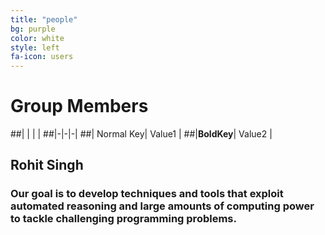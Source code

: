 ```yaml
---
title: "people"
bg: purple
color: white
style: left
fa-icon: users
---
```


# Group Members


##| | | |
##|-|-|-|
##| Normal Key| Value1 |
##|__BoldKey__| Value2 |

## Rohit Singh
### Our goal is to develop techniques and tools that exploit automated reasoning and large amounts of computing power to tackle challenging programming problems.
